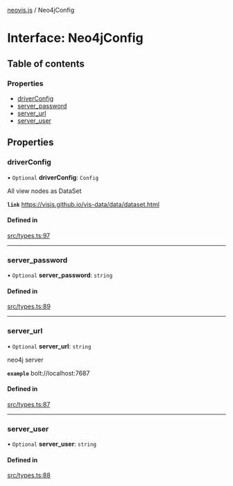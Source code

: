 [neovis.js](../README.md) / Neo4jConfig

# Interface: Neo4jConfig

## Table of contents

### Properties

- [driverConfig](Neo4jConfig.md#driverconfig)
- [server\_password](Neo4jConfig.md#server_password)
- [server\_url](Neo4jConfig.md#server_url)
- [server\_user](Neo4jConfig.md#server_user)

## Properties

### driverConfig

• `Optional` **driverConfig**: `Config`

All view nodes as DataSet

**`link`** https://visjs.github.io/vis-data/data/dataset.html

#### Defined in

[src/types.ts:97](https://github.com/thebestnom/neovis.js/blob/2890321/src/types.ts#L97)

___

### server\_password

• `Optional` **server\_password**: `string`

#### Defined in

[src/types.ts:89](https://github.com/thebestnom/neovis.js/blob/2890321/src/types.ts#L89)

___

### server\_url

• `Optional` **server\_url**: `string`

neo4j server

**`example`** bolt://localhost:7687

#### Defined in

[src/types.ts:87](https://github.com/thebestnom/neovis.js/blob/2890321/src/types.ts#L87)

___

### server\_user

• `Optional` **server\_user**: `string`

#### Defined in

[src/types.ts:88](https://github.com/thebestnom/neovis.js/blob/2890321/src/types.ts#L88)
